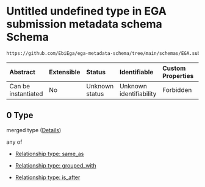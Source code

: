 # Untitled undefined type in EGA submission metadata schema Schema

```txt
https://github.com/EbiEga/ega-metadata-schema/tree/main/schemas/EGA.submission.json#/properties/submission_relationships/items/allOf/1/anyOf/0/allOf/0
```



| Abstract            | Extensible | Status         | Identifiable            | Custom Properties | Additional Properties | Access Restrictions | Defined In                                                                           |
| :------------------ | :--------- | :------------- | :---------------------- | :---------------- | :-------------------- | :------------------ | :----------------------------------------------------------------------------------- |
| Can be instantiated | No         | Unknown status | Unknown identifiability | Forbidden         | Allowed               | none                | [EGA.submission.json\*](../../../schemas/EGA.submission.json "open original schema") |

## 0 Type

merged type ([Details](ega-19-properties-submission-relationships-items-allof-relationship-constraints-for-a-submission-anyof-allowed-relationships-of-type-same_as-grouped_with-and-member_of-optional-ones-allof-0.md))

any of

*   [Relationship type: same_as](ega-12-definitions-relationship-type-same_as.md "check type definition")

*   [Relationship type: grouped_with](ega-12-definitions-relationship-type-grouped_with.md "check type definition")

*   [Relationship type: is_after](ega-12-definitions-relationship-type-is_after.md "check type definition")
